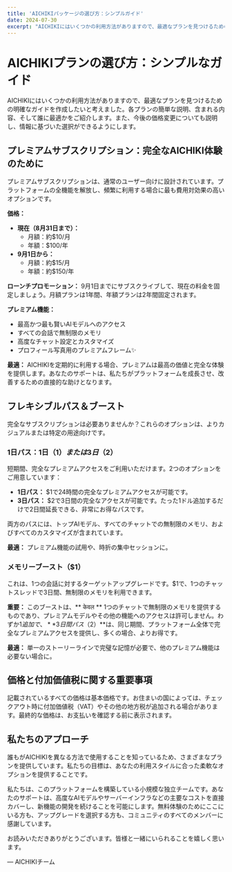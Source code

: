 ```yaml
---
title: 'AICHIKIパッケージの選び方：シンプルガイド'
date: 2024-07-30
excerpt: "AICHIKIにはいくつかの利用方法がありますので、最適なプランを見つけるための明確なガイドを作成したいと考えました。各プランの簡単な説明、含まれる内容、そして誰に最適かをご紹介します。"
---
```


# AICHIKIプランの選び方：シンプルなガイド

AICHIKIにはいくつかの利用方法がありますので、最適なプランを見つけるための明確なガイドを作成したいと考えました。各プランの簡単な説明、含まれる内容、そして誰に最適かをご紹介します。また、今後の価格変更についても説明し、情報に基づいた選択ができるようにします。

## プレミアムサブスクリプション：完全なAICHIKI体験のために

プレミアムサブスクリプションは、通常のユーザー向けに設計されています。プラットフォームの全機能を解放し、頻繁に利用する場合に最も費用対効果の高いオプションです。

**価格：**

*   **現在（8月31日まで）：**
    *   月額：約$10/月
    *   年額：$100/年
*   **9月1日から：**
    *   月額：約$15/月
    *   年額：約$150/年

**ローンチプロモーション：** 9月1日までにサブスクライブして、現在の料金を固定しましょう。月額プランは1年間、年額プランは2年間固定されます。

**プレミアム機能：**

*   最高かつ最も賢いAIモデルへのアクセス
*   すべての会話で無制限のメモリ
*   高度なチャット設定とカスタマイズ
*   プロフィール写真用のプレミアムフレーム✨

**最適：** AICHIKIを定期的に利用する場合、プレミアムは最高の価値と完全な体験を提供します。あなたのサポートは、私たちがプラットフォームを成長させ、改善するための直接的な助けとなります。

## フレキシブルパス＆ブースト

完全なサブスクリプションは必要ありませんか？これらのオプションは、よりカジュアルまたは特定の用途向けです。

### 1日パス：1日（$1）または3日（$2）

短期間、完全なプレミアムアクセスをご利用いただけます。2つのオプションをご用意しています：

*   **1日パス：** $1で24時間の完全なプレミアムアクセスが可能です。
*   **3日パス：** $2で3日間の完全なアクセスが可能です。たった1ドル追加するだけで2日間延長できる、非常にお得なパスです。

両方のパスには、トップAIモデル、すべてのチャットでの無制限のメモリ、およびすべてのカスタマイズが含まれています。

**最適：** プレミアム機能の試用や、時折の集中セッションに。

### メモリーブースト（$1）

これは、1つの会話に対するターゲットアップグレードです。$1で、1つのチャットスレッドで3日間、無制限のメモリを利用できます。

**重要：** このブーストは、** केवल ** 1つのチャットで無制限のメモリを提供するものであり、プレミアムモデルやその他の機能へのアクセスは許可しません。わずか$1追加で、**3日間パス（$2）**は、同じ期間、プラットフォーム全体で完全なプレミアムアクセスを提供し、多くの場合、よりお得です。

**最適：** 単一のストーリーラインで完璧な記憶が必要で、他のプレミアム機能は必要ない場合に。

## 価格と付加価値税に関する重要事項

記載されているすべての価格は基本価格です。お住まいの国によっては、チェックアウト時に付加価値税（VAT）やその他の地方税が追加される場合があります。最終的な価格は、お支払いを確認する前に表示されます。

## 私たちのアプローチ

誰もがAICHIKIを異なる方法で使用することを知っているため、さまざまなプランを提供しています。私たちの目標は、あなたの利用スタイルに合った柔軟なオプションを提供することです。

私たちは、このプラットフォームを構築している小規模な独立チームです。あなたのサポートは、高度なAIモデルやサーバーインフラなどの主要なコストを直接カバーし、新機能の開発を続けることを可能にします。無料体験のためにここにいる方も、アップグレードを選択する方も、コミュニティのすべてのメンバーに感謝しています。

お読みいただきありがとうございます。皆様と一緒にいられることを嬉しく思います。

— AICHIKIチーム